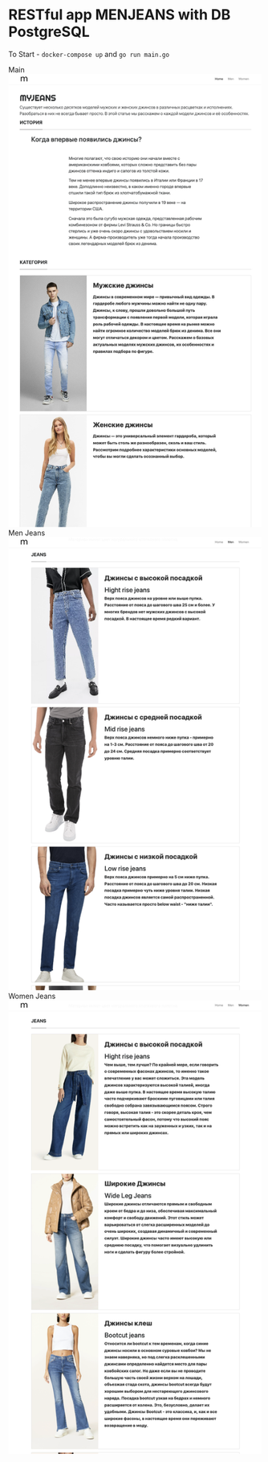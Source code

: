 # RESTful app MENJEANS with DB PostgreSQL
To Start - `docker-compose up` and `go run main.go`

Main
![Alt text](prew/prew1.png?raw=true "Main")
Men Jeans
![Alt text](prew/prewmen.png?raw=true "Men Jeans")
Women Jeans
![Alt text](prew/prewwomen.png?raw=true "Women Jeans")